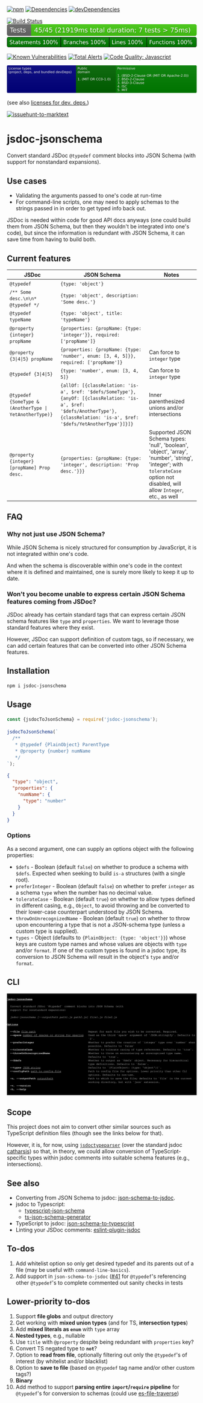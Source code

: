 [![npm](https://img.shields.io/npm/v/jsdoc-jsonschema.svg)](https://www.npmjs.com/package/jsdoc-jsonschema)
[![Dependencies](https://img.shields.io/david/brettz9/jsdoc-jsonschema.svg)](https://david-dm.org/brettz9/jsdoc-jsonschema)
[![devDependencies](https://img.shields.io/david/dev/brettz9/jsdoc-jsonschema.svg)](https://david-dm.org/brettz9/jsdoc-jsonschema?type=dev)

<!--[![Actions Status](https://github.com/brettz9/jsdoc-jsonschema/workflows/Node%20CI/badge.svg)](https://github.com/brettz9/jsdoc-jsonschema/actions)-->
[![Build Status](https://travis-ci.org/n3ps/json-schema-to-jsdoc.svg?branch=master)](https://travis-ci.org/n3ps/json-schema-to-jsdoc)
[![testing badge](https://raw.githubusercontent.com/brettz9/jsdoc-jsonschema/master/badges/tests-badge.svg?sanitize=true)](badges/tests-badge.svg)
[![coverage badge](https://raw.githubusercontent.com/brettz9/jsdoc-jsonschema/master/badges/coverage-badge.svg?sanitize=true)](badges/coverage-badge.svg)
<!--
[![Actions Status](https://github.com/brettz9/jsdoc-jsonschema/workflows/Coverage/badge.svg)](https://github.com/brettz9/jsdoc-jsonschema/actions)
-->

[![Known Vulnerabilities](https://snyk.io/test/github/brettz9/jsdoc-jsonschema/badge.svg)](https://snyk.io/test/github/brettz9/jsdoc-jsonschema)
[![Total Alerts](https://img.shields.io/lgtm/alerts/g/brettz9/jsdoc-jsonschema.svg?logo=lgtm&logoWidth=18)](https://lgtm.com/projects/g/brettz9/jsdoc-jsonschema/alerts)
[![Code Quality: Javascript](https://img.shields.io/lgtm/grade/javascript/g/brettz9/jsdoc-jsonschema.svg?logo=lgtm&logoWidth=18)](https://lgtm.com/projects/g/brettz9/jsdoc-jsonschema/context:javascript)

<!--[![License](https://img.shields.io/npm/l/jsdoc-jsonschema.svg)](LICENSE-MIT.txt)-->
[![Licenses badge](https://raw.githubusercontent.com/brettz9/jsdoc-jsonschema/master/badges/licenses-badge.svg?sanitize=true)](badges/licenses-badge.svg)

(see also [licenses for dev. deps.](https://raw.githubusercontent.com/brettz9/jsdoc-jsonschema/master/badges/licenses-badge-dev.svg?sanitize=true))

[![issuehunt-to-marktext](https://issuehunt.io/static/embed/issuehunt-button-v1.svg)](https://issuehunt.io/r/brettz9/jsdoc-jsonschema)

# jsdoc-jsonschema

Convert standard JSDoc `@typedef` comment blocks into JSON Schema (with
support for nonstandard expansions).

## Use cases

- Validating the arguments passed to one's code at run-time
- For command-line scripts, one may need to apply schemas to the strings
    passed in in order to get typed info back out.

JSDoc is needed within code for good API docs anyways (one could build them
from JSON Schema, but then they wouldn't be integrated into one's code),
but since the information is redundant with JSON Schema, it can save time
from having to build both.

## Current features

| JSDoc | JSON Schema | Notes |
|-------|-------------|-------|
| `@typedef` | `{type: 'object'}` |
| `/** Some desc.\n\n* @typedef */` | `{type: 'object', description: 'Some desc.'}` |
| `@typedef typeName` | `{type: 'object', title: 'typeName'}` |
| `@property {integer} propName` | `{properties: {propName: {type: 'integer'}}, required: ['propName']}`
| `@property {3\|4\|5} propName` | `{properties: {propName: {type: 'number', enum: [3, 4, 5]}}, required: ['propName']}` | Can force to `integer` type
| `@typedef {3\|4\|5}` | `{type: 'number', enum: [3, 4, 5]}` | Can force to `integer` type
| `@typedef {SomeType & (AnotherType \| YetAnotherType)}` | `{allOf: [{classRelation: 'is-a', $ref: '$defs/SomeType'}, {anyOf: [{classRelation: 'is-a', $ref: '$defs/AnotherType'}, {classRelation: 'is-a', $ref: '$defs/YetAnotherType'}]}]}` | Inner parenthesized unions and/or intersections
| `@property {integer} [propName] Prop desc.` | `{properties: {propName: {type: 'integer', description: 'Prop desc.'}}}` | Supported JSON Schema types: 'null', 'boolean', 'object', 'array', 'number', 'string', 'integer'; with `tolerateCase` option not disabled, will allow `Integer`, etc., as well

## FAQ

### Why not just use JSON Schema?

While JSON Schema is nicely structured for consumption by JavaScript,
it is not integrated within one's code.

And when the schema is discoverable within one's code in the context where
it is defined and maintained, one is surely more likely to keep it up to date.

### Won't you become unable to express certain JSON Schema features coming from JSDoc?

JSDoc already has certain standard tags that can express certain JSON schema
features like `type` and `properties`. We want to leverage those standard
features where they exist.

However, JSDoc can support definition of custom tags, so if necessary, we
can add certain features that can be converted into other JSON Schema features.

## Installation

```sh
npm i jsdoc-jsonschema
```

## Usage

```js
const {jsdocToJsonSchema} = require('jsdoc-jsonschema');

jsdocToJsonSchema(`
  /**
   * @typedef {PlainObject} ParentType
   * @property {number} numName
   */
`);
```

```json
{
  "type": "object",
  "properties": {
    "numName": {
      "type": "number"
    }
  }
}
```

### Options

As a second argument, one can supply an options object with the following
properties:

- `$defs` - Boolean (default `false`) on whether to produce a schema with
    `$defs`. Expected when seeking to build `is-a` structures (with a single
    root).
- `preferInteger` - Boolean (default `false`) on whether to prefer `integer`
    as a schema `type` when the number has no decimal value.
- `tolerateCase` - Boolean (default `true`) on whether to allow types defined
    in different casing, e.g., `Object`, to avoid throwing and be converted to
    their lower-case counterpart understood by JSON Schema.
- `throwOnUnrecognizedName` - Boolean (default `true`) on whether to throw
    upon encountering a type that is not a JSON-schema type (unless a custom
    type is supplied).
- `types` - Object (defaults to `{PlainObject: {type: 'object'}}`) whose keys
    are custom type names and whose values are objects with `type` and/or
    `format`. If one of the custom types is found in a jsdoc type, its
    conversion to JSON Schema will result in the object's `type` and/or
    `format`.

## CLI

![badges/cli.svg](./badges/cli.svg)

## Scope

This project does not aim to convert other similar sources such as TypeScript
definition files (though see the links below for that).

However, it is, for now, using [`jsdoctypeparser`](https://github.com/jsdoctypeparser/jsdoctypeparser/)
(over the standard jsdoc [catharsis](https://github.com/hegemonic/catharsis))
so that, in theory, we could allow conversion of TypeScript-specific types
within jsdoc comments into suitable schema features (e.g., intersections).

## See also

- Converting from JSON Schema to jsdoc:
    [json-schema-to-jsdoc](https://github.com/n3ps/json-schema-to-jsdoc).
- jsdoc to Typescript:
    - [typescript-json-schema](https://github.com/YousefED/typescript-json-schema)
    - [ts-json-schema-generator](https://github.com/vega/ts-json-schema-generator)
- TypeScript to jsdoc:
    [json-schema-to-typescript](https://github.com/bcherny/json-schema-to-typescript)
- Linting your JSDoc comments:
    [eslint-plugin-jsdoc](https://github.com/gajus/eslint-plugin-jsdoc)

## To-dos

1. Add whitelist option so only get desired typedef and its parents out of
    a file (may be useful with `command-line-basics`).
1. Add support in `json-schema-to-jsdoc`
    ([#41](https://github.com/n3ps/json-schema-to-jsdoc/issues/41)
    for `@typedef`'s referencing other `@typedef`'s to complete commented
    out sanity checks in tests

## Lower-priority to-dos

1. Support **file globs** and output directory
1. Get working with **mixed union types** (and for TS, **intersection types**)
1. Add **mixed literals as `enum`** with `type` array
1. **Nested types**, e.g., nullable
1. Use `title` with `@property` despite being redundant with `properties` key?
1. Convert TS negated type to **`not`**?
1. Option to **read from file**, optionally filtering out only the `@typedef`'s
    of interest (by whitelist and/or blacklist)
1. Option to **save to file** (based on `@typedef` tag name and/or other
    custom tags?)
1. **Binary**
1. Add method to support **parsing entire `import`/`require` pipeline** for
    `@typedef`'s for conversion to schemas (could use
    [es-file-traverse](https://github.com/brettz9/es-file-traverse))
